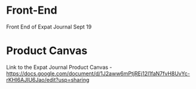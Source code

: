 # Front-End
Front End of Expat Journal Sept 19

# Product Canvas

Link to the Expat Journal Product Canvas - https://docs.google.com/document/d/1J2aww6mPtjREj12l1faN7fvH8UvYc-rKHI6AJIU6Jao/edit?usp=sharing

